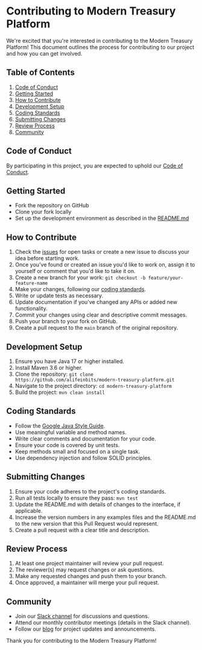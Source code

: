 # Contributing to Modern Treasury Platform

We're excited that you're interested in contributing to the Modern Treasury Platform! This document outlines the process for contributing to our project and how you can get involved.

## Table of Contents

1. [Code of Conduct](#code-of-conduct)
2. [Getting Started](#getting-started)
3. [How to Contribute](#how-to-contribute)
4. [Development Setup](#development-setup)
5. [Coding Standards](#coding-standards)
6. [Submitting Changes](#submitting-changes)
7. [Review Process](#review-process)
8. [Community](#community)

## Code of Conduct

By participating in this project, you are expected to uphold our [Code of Conduct](CODE_OF_CONDUCT.md).

## Getting Started

- Fork the repository on GitHub
- Clone your fork locally
- Set up the development environment as described in the [README.md](README.md)

## How to Contribute

1. Check the [issues](https://github.com/alifeinbits/modern-treasury-platform/issues) for open tasks or create a new issue to discuss your idea before starting work.
2. Once you've found or created an issue you'd like to work on, assign it to yourself or comment that you'd like to take it on.
3. Create a new branch for your work: `git checkout -b feature/your-feature-name`
4. Make your changes, following our [coding standards](#coding-standards).
5. Write or update tests as necessary.
6. Update documentation if you've changed any APIs or added new functionality.
7. Commit your changes using clear and descriptive commit messages.
8. Push your branch to your fork on GitHub.
9. Create a pull request to the `main` branch of the original repository.

## Development Setup

1. Ensure you have Java 17 or higher installed.
2. Install Maven 3.6 or higher.
3. Clone the repository: `git clone https://github.com/alifeinbits/modern-treasury-platform.git`
4. Navigate to the project directory: `cd modern-treasury-platform`
5. Build the project: `mvn clean install`

## Coding Standards

- Follow the [Google Java Style Guide](https://google.github.io/styleguide/javaguide.html).
- Use meaningful variable and method names.
- Write clear comments and documentation for your code.
- Ensure your code is covered by unit tests.
- Keep methods small and focused on a single task.
- Use dependency injection and follow SOLID principles.

## Submitting Changes

1. Ensure your code adheres to the project's coding standards.
2. Run all tests locally to ensure they pass: `mvn test`
3. Update the README.md with details of changes to the interface, if applicable.
4. Increase the version numbers in any examples files and the README.md to the new version that this Pull Request would represent.
5. Create a pull request with a clear title and description.

## Review Process

1. At least one project maintainer will review your pull request.
2. The reviewer(s) may request changes or ask questions.
3. Make any requested changes and push them to your branch.
4. Once approved, a maintainer will merge your pull request.

## Community

- Join our [Slack channel](#) for discussions and questions.
- Attend our monthly contributor meetings (details in the Slack channel).
- Follow our [blog](#) for project updates and announcements.

Thank you for contributing to the Modern Treasury Platform!
